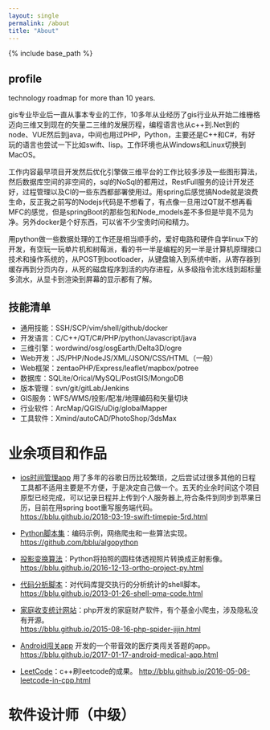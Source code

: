 ```yaml
---
layout: single
permalink: /about
title: "About"
---
```


{% include base_path %}

## profile
technology roadmap for more than 10 years.

gis专业毕业后一直从事本专业的工作，10多年从业经历了gis行业从开始二维栅格迈向三维又到现在的矢量二三维的发展历程，编程语言也从c++到.Net到的node、VUE然后到java，中间也用过PHP，Python，主要还是C++和C#，有好玩的语言也尝试一下比如swift、lisp。工作环境也从Windows和Linux切换到MacOS。

工作内容最早项目开发然后优化引擎做三维平台的工作比较多涉及一些图形算法，然后数据库空间的非空间的，sql的NoSql的都用过，RestFull服务的设计开发还好，过程管理以及CI的一些东西都部署使用过。用spring后感觉搞Node就是浪费生命，反正我之前写的Nodejs代码是不想看了，有点像一旦用过QT就不想再看MFC的感觉，但是springBoot的那些包和Node_models差不多但是毕竟不见为净。另外docker是个好东西，可以省不少宝贵时间和精力。

用python做一些数据处理的工作还是相当顺手的，爱好电路和硬件自学linux下的开发，有空玩一玩单片机和树莓派，看的书一半是编程的另一半是计算机原理接口技术和操作系统的，从POST到bootloader，从键盘输入到系统中断，从寄存器到缓存再到分页内存，从死的磁盘程序到活的内存进程，从多级指令流水线到超标量多流水，从显卡到渲染到屏幕的显示都有了解。

## 技能清单

- 通用技能：SSH/SCP/vim/shell/github/docker
- 开发语言：C/C++/QT/C#/PHP/python/Javascript/java
- 三维引擎：wordwind/osg/osgEarth/Delta3D/ogre
- Web开发：JS/PHP/NodeJS/XML/JSON/CSS/HTML（一般）
- Web框架：zentaoPHP/Express/leaflet/mapbox/potree
- 数据库：SQLite/Orical/MySQL/PostGIS/MongoDB
- 版本管理：svn/git/gitLab/Jenkins
- GIS服务：WFS/WMS/投影/配准/地理编码和矢量切块
- 行业软件：ArcMap/QGIS/uDig/globalMapper
- 工具软件：Xmind/autoCAD/PhotoShop/3dsMax

# 业余项目和作品
- [ios时间管理app](https://bblu.github.io/2018-03-19-swift-timepie-5rd.html) 用了多年的谷歌日历比较繁琐，之后尝试过很多其他的日程工具都不适用主要是不方便，于是决定自己做一个。五天的业余时间这个项目原型已经完成，可以记录日程并上传到个人服务器上,符合条件到同步到苹果日历，目前在用spring boot重写服务端代码。  
 https://bblu.github.io/2018-03-19-swift-timepie-5rd.html
- [Python脚本集](https://bblu.github.io/2016-02-18-how-to-python.html)：编码示例，网络爬虫和一些算法实现。
 https://github.com/bblu/algopython
- [投影变换算法](https://bblu.github.io/2016-12-13-ortho-project-py.html)：Python将拍照的圆柱体透视照片转换成正射影像。
 https://bblu.github.io/2016-12-13-ortho-project-py.html
- [代码分析脚本](https://bblu.github.io/2013-01-26-shell-pma-code.html)：对代码库提交执行的分析统计的shell脚本。
  https://bblu.github.io/2013-01-26-shell-pma-code.html
- [家庭收支统计网站](http://bblu.github.io/2015-08-16-php-spider-jijin.html)：php开发的家庭财产软件，有个基金小爬虫，涉及隐私没有开源。  
https://bblu.github.io/2015-08-16-php-spider-jijin.html
- [Android闯关app](https://bblu.github.io/2017-01-17-android-medical-app.html) 开发的一个带音效的医疗类闯关答题的app。  
https://bblu.github.io/2017-01-17-android-medical-app.html

 - [LeetCode](http://bblu.github.io/2016-05-06-leetcode-in-cpp.html)：c++刷leetcode的成果。
 http://bblu.github.io/2016-05-06-leetcode-in-cpp.html

# 软件设计师（中级）
